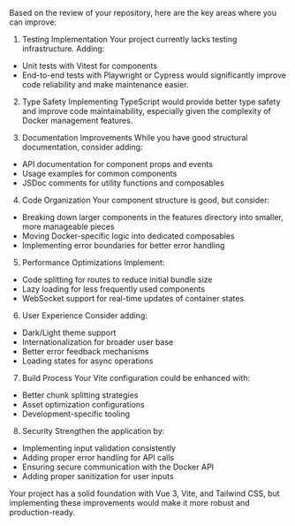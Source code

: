 Based on the review of your repository, here are the key areas where you can improve:

1. Testing Implementation
Your project currently lacks testing infrastructure. Adding:
- Unit tests with Vitest for components
- End-to-end tests with Playwright or Cypress
would significantly improve code reliability and make maintenance easier.

2. Type Safety
Implementing TypeScript would provide better type safety and improve code maintainability, especially given the complexity of Docker management features.

3. Documentation Improvements
While you have good structural documentation, consider adding:
- API documentation for component props and events
- Usage examples for common components
- JSDoc comments for utility functions and composables

4. Code Organization
Your component structure is good, but consider:
- Breaking down larger components in the features directory into smaller, more manageable pieces
- Moving Docker-specific logic into dedicated composables
- Implementing error boundaries for better error handling

5. Performance Optimizations
Implement:
- Code splitting for routes to reduce initial bundle size
- Lazy loading for less frequently used components
- WebSocket support for real-time updates of container states

6. User Experience
Consider adding:
- Dark/Light theme support
- Internationalization for broader user base
- Better error feedback mechanisms
- Loading states for async operations

7. Build Process
Your Vite configuration could be enhanced with:
- Better chunk splitting strategies
- Asset optimization configurations
- Development-specific tooling

8. Security
Strengthen the application by:
- Implementing input validation consistently
- Adding proper error handling for API calls
- Ensuring secure communication with the Docker API
- Adding proper sanitization for user inputs

Your project has a solid foundation with Vue 3, Vite, and Tailwind CSS, but implementing these improvements would make it more robust and production-ready.